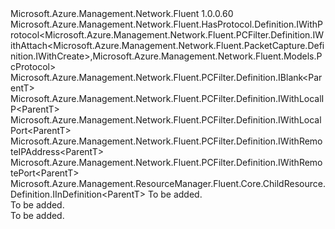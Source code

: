 <Type Name="IWithAttach&lt;ParentT&gt;" FullName="Microsoft.Azure.Management.Network.Fluent.PCFilter.Definition.IWithAttach&lt;ParentT&gt;">
  <TypeSignature Language="C#" Value="public interface IWithAttach&lt;ParentT&gt; : Microsoft.Azure.Management.Network.Fluent.HasProtocol.Definition.IWithProtocol&lt;Microsoft.Azure.Management.Network.Fluent.PCFilter.Definition.IWithAttach&lt;Microsoft.Azure.Management.Network.Fluent.PacketCapture.Definition.IWithCreate&gt;,Microsoft.Azure.Management.Network.Fluent.Models.PcProtocol&gt;, Microsoft.Azure.Management.Network.Fluent.PCFilter.Definition.IBlank&lt;ParentT&gt;, Microsoft.Azure.Management.Network.Fluent.PCFilter.Definition.IWithLocalIP&lt;ParentT&gt;, Microsoft.Azure.Management.Network.Fluent.PCFilter.Definition.IWithLocalPort&lt;ParentT&gt;, Microsoft.Azure.Management.Network.Fluent.PCFilter.Definition.IWithRemoteIPAddress&lt;ParentT&gt;, Microsoft.Azure.Management.Network.Fluent.PCFilter.Definition.IWithRemotePort&lt;ParentT&gt;, Microsoft.Azure.Management.ResourceManager.Fluent.Core.ChildResource.Definition.IInDefinition&lt;ParentT&gt;" />
  <TypeSignature Language="ILAsm" Value=".class public interface auto ansi abstract IWithAttach`1&lt;ParentT&gt; implements class Microsoft.Azure.Management.Network.Fluent.HasProtocol.Definition.IWithProtocol`2&lt;class Microsoft.Azure.Management.Network.Fluent.PCFilter.Definition.IWithAttach`1&lt;class Microsoft.Azure.Management.Network.Fluent.PacketCapture.Definition.IWithCreate&gt;, class Microsoft.Azure.Management.Network.Fluent.Models.PcProtocol&gt;, class Microsoft.Azure.Management.Network.Fluent.PCFilter.Definition.IBlank`1&lt;!ParentT&gt;, class Microsoft.Azure.Management.Network.Fluent.PCFilter.Definition.IWithLocalIP`1&lt;!ParentT&gt;, class Microsoft.Azure.Management.Network.Fluent.PCFilter.Definition.IWithLocalPort`1&lt;!ParentT&gt;, class Microsoft.Azure.Management.Network.Fluent.PCFilter.Definition.IWithRemoteIPAddress`1&lt;!ParentT&gt;, class Microsoft.Azure.Management.Network.Fluent.PCFilter.Definition.IWithRemotePort`1&lt;!ParentT&gt;, class Microsoft.Azure.Management.ResourceManager.Fluent.Core.ChildResource.Definition.IInDefinition`1&lt;!ParentT&gt;" />
  <TypeSignature Language="DocId" Value="T:Microsoft.Azure.Management.Network.Fluent.PCFilter.Definition.IWithAttach`1" />
  <TypeSignature Language="VB.NET" Value="Public Interface IWithAttach(Of ParentT)&#xA;Implements IBlank(Of ParentT), IInDefinition(Of ParentT), IWithLocalIP(Of ParentT), IWithLocalPort(Of ParentT), IWithProtocol(Of IWithAttach(Of IWithCreate), PcProtocol), IWithRemoteIPAddress(Of ParentT), IWithRemotePort(Of ParentT)" />
  <TypeSignature Language="F#" Value="type IWithAttach&lt;'ParentT&gt; = interface&#xA;    interface IInDefinition&lt;'ParentT&gt;&#xA;    interface IBlank&lt;'ParentT&gt;&#xA;    interface IWithProtocol&lt;IWithAttach&lt;IWithCreate&gt;, PcProtocol&gt;&#xA;    interface IWithLocalIP&lt;'ParentT&gt;&#xA;    interface IWithRemoteIPAddress&lt;'ParentT&gt;&#xA;    interface IWithLocalPort&lt;'ParentT&gt;&#xA;    interface IWithRemotePort&lt;'ParentT&gt;" />
  <AssemblyInfo>
    <AssemblyName>Microsoft.Azure.Management.Network.Fluent</AssemblyName>
    <AssemblyVersion>1.0.0.60</AssemblyVersion>
  </AssemblyInfo>
  <TypeParameters>
    <TypeParameter Name="ParentT" />
  </TypeParameters>
  <Interfaces>
    <Interface>
      <InterfaceName>Microsoft.Azure.Management.Network.Fluent.HasProtocol.Definition.IWithProtocol&lt;Microsoft.Azure.Management.Network.Fluent.PCFilter.Definition.IWithAttach&lt;Microsoft.Azure.Management.Network.Fluent.PacketCapture.Definition.IWithCreate&gt;,Microsoft.Azure.Management.Network.Fluent.Models.PcProtocol&gt;</InterfaceName>
    </Interface>
    <Interface>
      <InterfaceName>Microsoft.Azure.Management.Network.Fluent.PCFilter.Definition.IBlank&lt;ParentT&gt;</InterfaceName>
    </Interface>
    <Interface>
      <InterfaceName>Microsoft.Azure.Management.Network.Fluent.PCFilter.Definition.IWithLocalIP&lt;ParentT&gt;</InterfaceName>
    </Interface>
    <Interface>
      <InterfaceName>Microsoft.Azure.Management.Network.Fluent.PCFilter.Definition.IWithLocalPort&lt;ParentT&gt;</InterfaceName>
    </Interface>
    <Interface>
      <InterfaceName>Microsoft.Azure.Management.Network.Fluent.PCFilter.Definition.IWithRemoteIPAddress&lt;ParentT&gt;</InterfaceName>
    </Interface>
    <Interface>
      <InterfaceName>Microsoft.Azure.Management.Network.Fluent.PCFilter.Definition.IWithRemotePort&lt;ParentT&gt;</InterfaceName>
    </Interface>
    <Interface>
      <InterfaceName>Microsoft.Azure.Management.ResourceManager.Fluent.Core.ChildResource.Definition.IInDefinition&lt;ParentT&gt;</InterfaceName>
    </Interface>
  </Interfaces>
  <Docs>
    <typeparam name="ParentT">To be added.</typeparam>
    <summary>To be added.</summary>
    <remarks>To be added.</remarks>
  </Docs>
  <Members />
</Type>